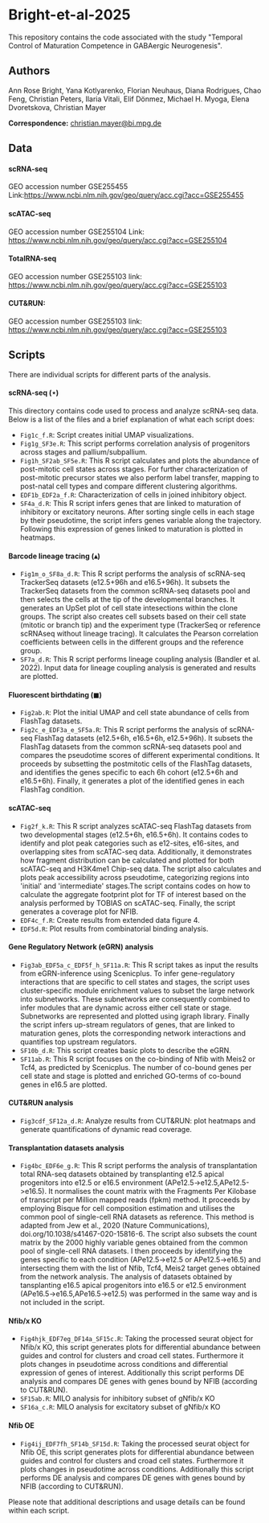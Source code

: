 # Bright-et-al-2025

This repository contains the code associated with the study "Temporal Control of Maturation Competence in GABAergic Neurogenesis".


## Authors

Ann Rose Bright, Yana Kotlyarenko, Florian Neuhaus, Diana Rodrigues, Chao Feng, Christian Peters, Ilaria Vitali, Elif Dönmez, Michael H. Myoga, Elena Dvoretskova, Christian Mayer

**Correspondence:** [christian.mayer@bi.mpg.de](mailto:christian.mayer@bi.mpg.de)

## Data

#### scRNA-seq
GEO accession number GSE255455
Link:https://www.ncbi.nlm.nih.gov/geo/query/acc.cgi?acc=GSE255455

#### scATAC-seq
GEO accession number GSE255104
Link: https://www.ncbi.nlm.nih.gov/geo/query/acc.cgi?acc=GSE255104

#### TotalRNA-seq
GEO accession number GSE255103
link: https://www.ncbi.nlm.nih.gov/geo/query/acc.cgi?acc=GSE255103

#### CUT&RUN:
GEO accession number GSE255103
link: https://www.ncbi.nlm.nih.gov/geo/query/acc.cgi?acc=GSE255103

## Scripts

There are individual scripts for different parts of the analysis.

#### scRNA-seq ($\star$) 
This directory contains code used to process and analyze scRNA-seq data. Below is a list of the files and a brief explanation of what each script does:

- `Fig1c_f.R`: Script creates initial UMAP visualizations.
- `Fig1g_SF3e.R`: This script performs correlation analysis of progenitors across stages and pallium/subpallium.
- `Fig1h_SF2ab_SF5e.R`: This R script calculates and plots the abundance of post-mitotic cell states across stages. For further characterization of post-mitotic precursor states we also perform label transfer, mapping to post-natal cell types and compare different clustering algorithms.
- `EDF1b_EDF2a_f.R`: Characterization of cells in joined inhibitory object.
- `SF4a_d.R`: This R script infers genes that are linked to maturation of inhibitory or excitatory neurons. After sorting single cells in each stage by their pseudotime, the script infers genes variable along the trajectory. Following this expression of genes linked to maturation is plotted in heatmaps.

#### Barcode lineage tracing ($\blacktriangle$) 
- `Fig1m_o_SF8a_d.R`: This R script performs the analysis of scRNA-seq TrackerSeq datasets (e12.5+96h and e16.5+96h). It subsets the TrackerSeq datasets from the common scRNA-seq datasets pool and then selects the cells at the tip of the developmental branches. It generates an UpSet plot of cell state intesections within the clone groups. The script also creates cell subsets based on their cell state (mitotic or branch tip) and the experiment type (TrackerSeq or reference scRNAseq without lineage tracing). It calculates the Pearson correlation coefficients between cells in the different groups and the reference group.
- `SF7a_d.R`: This R script performs lineage coupling analysis (Bandler et al. 2022). Input data for lineage coupling analysis is generated and results are plotted.

#### Fluorescent birthdating ($\blacksquare$)
- `Fig2ab.R`: Plot the initial UMAP and cell state abundance of cells from FlashTag datasets.
- `Fig2c_e_EDF3a_e_SF5a.R`: This R script performs the analysis of scRNA-seq FlashTag datasets (e12.5+6h, e16.5+6h, e12.5+96h). It subsets the FlashTag datasets from the common scRNA-seq datasets pool and compares the pseudotime scores of different experimental conditions. It proceeds by subsetting the postmitotic cells of the FlashTag datasets, and identifies the genes specific to each 6h cohort (e12.5+6h and e16.5+6h). Finally, it generates a plot of the identified genes in each FlashTag condition.   

#### scATAC-seq
- `Fig2f_k.R`: This R script analyzes scATAC-seq FlashTag datasets from two developmental stages (e12.5+6h, e16.5+6h). It contains codes to identify and plot peak categories such as e12-sites, e16-sites, and overlapping sites from scATAC-seq data. Additionally, it demonstrates how fragment distribution can be calculated and plotted for both scATAC-seq and H3K4me1 Chip-seq data. The script also calculates and plots peak accessibility across pseudotime, categorizing regions into 'initial' and 'intermediate' stages.The script contains codes on how to calculate the aggregate footprint plot for TF of interest based on the analysis performed by TOBIAS on scATAC-seq. Finally, the script generates a coverage plot for NFIB. 
- `EDF4c_f.R`: Create results from extended data figure 4.
- `EDF5d.R`: Plot results from combinatorial binding analysis.

#### Gene Regulatory Network (eGRN) analysis
- `Fig3ab_EDF5a_c_EDF5f_h_SF11a.R`: This R script takes as input the results from eGRN-inference using Scenicplus. To infer gene-regulatory interactions that are specific to cell states and stages, the script uses cluster-specific module enrichment values to subset the large network into subnetworks. These subnetworks are consequently combined to infer modules that are dynamic across either cell state or stage. Subnetworks are represented and plotted using igraph library. Finally the script infers up-stream regulators of genes, that are linked to maturation genes, plots the corresponding network interactions and quantifies top upstream regulators.
- `SF10b_d.R`: This script creates basic plots to describe the eGRN.
- `SF11ab.R`: This R script focuses on the co-binding of Nfib with Meis2 or Tcf4, as predicted by Scenicplus. The number of co-bound genes per cell state and stage is plotted and enriched GO-terms of co-bound genes in e16.5 are plotted.

#### CUT&RUN analysis
- `Fig3cdf_SF12a_d.R`: Analyze results from CUT&RUN: plot heatmaps and generate quantifications of dynamic read coverage.

#### Transplantation datasets analysis
- `Fig4bc_EDF6e_g.R`: This R script performs the analysis of transplantation total RNA-seq datasets obtained by transplanting e12.5 apical progenitors into e12.5 or e16.5 environment (APe12.5->e12.5,APe12.5->e16.5). It normalises the count matrix with the Fragments Per Kilobase of transcript per Million mapped reads (fpkm) method. It proceeds by employing Bisque for cell composition estimation and utilises the common pool of single-cell RNA datasets as reference. This method is adapted from Jew et al., 2020 (Nature Communications), doi.org/10.1038/s41467-020-15816-6. The script also subsets the count matrix by the 2000 highly variable genes obtained from the common pool of single-cell RNA datasets. I then proceeds by identifying the genes specific to each condition (APe12.5->e12.5 or APe12.5->e16.5) and intersecting them with the list of Nfib, Tcf4, Meis2 target genes obtained from the network analysis. The analysis of datasets obtained by tansplanting e16.5 apical progenitors into e16.5 or e12.5 environment (APe16.5->e16.5,APe16.5->e12.5) was performed in the same way and is not included in the script. 

#### Nfib/x KO
- `Fig4hjk_EDF7eg_DF14a_SF15c.R`: Taking the processed seurat object for Nfib/x KO, this script generates plots for differential abundance between guides and control for clusters and croad cell states. Furthermore it plots changes in pseudotime across conditions and differential expression of genes of interest. Additionally this script performs DE analysis and compares DE genes with genes bound by NFIB (according to CUT&RUN).
- `SF15ab.R`: MILO analysis for inhibitory subset of gNfib/x KO
- `SF16a_c.R`: MILO analysis for excitatory subset of gNfib/x KO

#### Nfib OE
- `Fig4ij_EDF7fh_SF14b_SF15d.R`: Taking the processed seurat object for Nfib OE, this script generates plots for differential abundance between guides and control for clusters and croad cell states. Furthermore it plots changes in pseudotime across conditions. Additionally this script performs DE analysis and compares DE genes with genes bound by NFIB (according to CUT&RUN).


Please note that additional descriptions and usage details can be found within each script.
